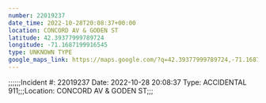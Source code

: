 ```yaml
---
number: 22019237
date_time: 2022-10-28T20:08:37+00:00
location: CONCORD AV & GODEN ST
latitude: 42.39377999789724
longitude: -71.1687199916545
type: UNKNOWN TYPE
google_maps_link: https://maps.google.com/?q=42.39377999789724,-71.1687199916545
---
```


;;;;;;Incident #: 22019237   Date: 2022-10-28 20:08:37   Type: ACCIDENTAL 911;;;Location: CONCORD AV & GODEN ST;;;

